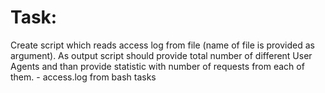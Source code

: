 # Task:
Create script which reads access log from file (name of file is provided as argument). As output script should provide total number of different User Agents and than provide statistic with number of requests from each of them. - access.log from bash tasks